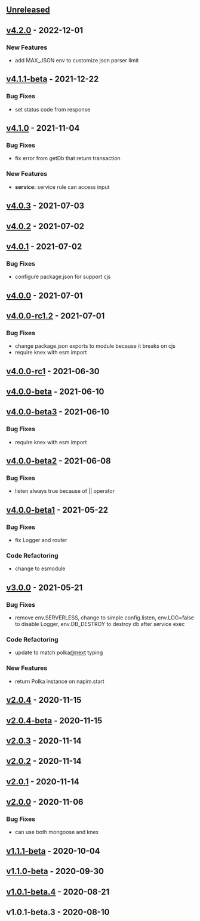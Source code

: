 <a name="unreleased"></a>
## [Unreleased]


<a name="v4.2.0"></a>
## [v4.2.0] - 2022-12-01
### New Features
- add MAX_JSON env to customize json parser limit


<a name="v4.1.1-beta"></a>
## [v4.1.1-beta] - 2021-12-22
### Bug Fixes
- set status code from response


<a name="v4.1.0"></a>
## [v4.1.0] - 2021-11-04
### Bug Fixes
- fix error from getDb that return transaction

### New Features
- **service:** service rule can access input


<a name="v4.0.3"></a>
## [v4.0.3] - 2021-07-03

<a name="v4.0.2"></a>
## [v4.0.2] - 2021-07-02

<a name="v4.0.1"></a>
## [v4.0.1] - 2021-07-02
### Bug Fixes
- configure package.json for support cjs


<a name="v4.0.0"></a>
## [v4.0.0] - 2021-07-01

<a name="v4.0.0-rc1.2"></a>
## [v4.0.0-rc1.2] - 2021-07-01
### Bug Fixes
- change package.json exports to module because it breaks on cjs
- require knex with esm import


<a name="v4.0.0-rc1"></a>
## [v4.0.0-rc1] - 2021-06-30

<a name="v4.0.0-beta"></a>
## [v4.0.0-beta] - 2021-06-10

<a name="v4.0.0-beta3"></a>
## [v4.0.0-beta3] - 2021-06-10
### Bug Fixes
- require knex with esm import


<a name="v4.0.0-beta2"></a>
## [v4.0.0-beta2] - 2021-06-08
### Bug Fixes
- listen always true because of || operator


<a name="v4.0.0-beta1"></a>
## [v4.0.0-beta1] - 2021-05-22
### Bug Fixes
- fix Logger and router

### Code Refactoring
- change to esmodule


<a name="v3.0.0"></a>
## [v3.0.0] - 2021-05-21
### Bug Fixes
- remove env.SERVERLESS, change to simple config.listen, env.LOG=false to disable Logger, env.DB_DESTROY to destroy db after service exec

### Code Refactoring
- update to match polka[@next](https://github.com/next) typing

### New Features
- return Polka instance on napim.start


<a name="v2.0.4"></a>
## [v2.0.4] - 2020-11-15

<a name="v2.0.4-beta"></a>
## [v2.0.4-beta] - 2020-11-15

<a name="v2.0.3"></a>
## [v2.0.3] - 2020-11-14

<a name="v2.0.2"></a>
## [v2.0.2] - 2020-11-14

<a name="v2.0.1"></a>
## [v2.0.1] - 2020-11-14

<a name="v2.0.0"></a>
## [v2.0.0] - 2020-11-06
### Bug Fixes
- can use both mongoose and knex


<a name="v1.1.1-beta"></a>
## [v1.1.1-beta] - 2020-10-04

<a name="v1.1.0-beta"></a>
## [v1.1.0-beta] - 2020-09-30

<a name="v1.0.1-beta.4"></a>
## [v1.0.1-beta.4] - 2020-08-21

<a name="v1.0.1-beta.3"></a>
## v1.0.1-beta.3 - 2020-08-10

[Unreleased]: https://github.com/axmad386/napim/compare/v4.2.0...HEAD
[v4.2.0]: https://github.com/axmad386/napim/compare/v4.1.1-beta...v4.2.0
[v4.1.1-beta]: https://github.com/axmad386/napim/compare/v4.1.0...v4.1.1-beta
[v4.1.0]: https://github.com/axmad386/napim/compare/v4.0.3...v4.1.0
[v4.0.3]: https://github.com/axmad386/napim/compare/v4.0.2...v4.0.3
[v4.0.2]: https://github.com/axmad386/napim/compare/v4.0.1...v4.0.2
[v4.0.1]: https://github.com/axmad386/napim/compare/v4.0.0...v4.0.1
[v4.0.0]: https://github.com/axmad386/napim/compare/v4.0.0-rc1.2...v4.0.0
[v4.0.0-rc1.2]: https://github.com/axmad386/napim/compare/v4.0.0-rc1...v4.0.0-rc1.2
[v4.0.0-rc1]: https://github.com/axmad386/napim/compare/v4.0.0-beta...v4.0.0-rc1
[v4.0.0-beta]: https://github.com/axmad386/napim/compare/v4.0.0-beta3...v4.0.0-beta
[v4.0.0-beta3]: https://github.com/axmad386/napim/compare/v4.0.0-beta2...v4.0.0-beta3
[v4.0.0-beta2]: https://github.com/axmad386/napim/compare/v4.0.0-beta1...v4.0.0-beta2
[v4.0.0-beta1]: https://github.com/axmad386/napim/compare/v3.0.0...v4.0.0-beta1
[v3.0.0]: https://github.com/axmad386/napim/compare/v2.0.4...v3.0.0
[v2.0.4]: https://github.com/axmad386/napim/compare/v2.0.4-beta...v2.0.4
[v2.0.4-beta]: https://github.com/axmad386/napim/compare/v2.0.3...v2.0.4-beta
[v2.0.3]: https://github.com/axmad386/napim/compare/v2.0.2...v2.0.3
[v2.0.2]: https://github.com/axmad386/napim/compare/v2.0.1...v2.0.2
[v2.0.1]: https://github.com/axmad386/napim/compare/v2.0.0...v2.0.1
[v2.0.0]: https://github.com/axmad386/napim/compare/v1.1.1-beta...v2.0.0
[v1.1.1-beta]: https://github.com/axmad386/napim/compare/v1.1.0-beta...v1.1.1-beta
[v1.1.0-beta]: https://github.com/axmad386/napim/compare/v1.0.1-beta.4...v1.1.0-beta
[v1.0.1-beta.4]: https://github.com/axmad386/napim/compare/v1.0.1-beta.3...v1.0.1-beta.4
